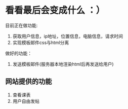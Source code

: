 # 看看最后会变成什么 ：）

目前正在做功能:
1. 获取用户信息，ip地址，位置信息，电脑信息，请求时间
2. 实现模板邮件css与html分离

做好的功能：
1. 发送模板邮件(服务器本地渲染html后再发送给用户)

## 网站提供的功能
1. 查看课表
2. 用户自由发帖
